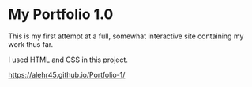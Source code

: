 # My Portfolio 1.0

This is my first attempt at a full, somewhat interactive site containing my work thus far. 

I used HTML and CSS in this project.

https://alehr45.github.io/Portfolio-1/
